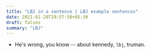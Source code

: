 ```yaml
---
title: "LBJ in a sentence | LBJ example sentences"
date: 2021-01-20T19:57:50+05:30
draft: falses
summary: "LBJ"
---
```

- He's wrong, you know -- about kennedy, `lbj`, truman.
                 
